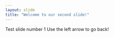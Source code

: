 ```yaml
---
layout: slide
title: "Welcome to our second slide!"
---
```

Test slide number 1
Use the left arrow to go back!
